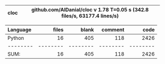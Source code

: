 cloc|github.com/AlDanial/cloc v 1.78  T=0.05 s (342.8 files/s, 63177.4 lines/s)
--- | ---

Language|files|blank|comment|code
:-------|-------:|-------:|-------:|-------:
Python|16|405|118|2426
--------|--------|--------|--------|--------
SUM:|16|405|118|2426
